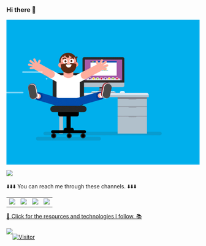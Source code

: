 ### Hi there 👋

<img align="center" alt="gif" src="coding.gif"> 

 ![](https://img.shields.io/badge/Software%20Developer-Full%20Stack%20%2F%20Computer%20Engineer%20%2F%20Cyber%20Security%20Analyst%20%2F%20CyberOPS%20Associate-blue)


<table class="center">
<tr> 
          ⬇️⬇️⬇️ You can reach me through these channels. ⬇️⬇️⬇️
 </tr><br>
  <tr>
<td><a href="https://instagram.com/ramaznustuntas">
<img src="https://img.shields.io/badge/Instagram-E4405F?style=for-the-badge&logo=instagram&logoColor=white">
</a> 
<td><a href="https://github.com/RamazanUstuntas">
<img src="https://img.shields.io/badge/GitHub-100000?style=for-the-badge&logo=github&logoColor=white">
  </a> 
<td><a href="https://www.linkedin.com/in/ramazan-ustuntas/">
<img src="https://img.shields.io/badge/LinkedIn-0077B5?style=for-the-badge&logo=linkedin&logoColor=white">
</a> 
<td><a href="mailto:ustuntasramazan@outlook.com">
<img src="https://img.shields.io/badge/%20-Outlook%20-blue?style=for-the-badge&logo=microsoft">
</a>
  </tr>
</table>
<a href="https://github.com/LuNiZz/siber-guvenlik-sss"> 📖 Click for the resources and technologies I follow. 📚 </a>
<br></br>


<img align="left" src="https://github-readme-stats.vercel.app/api?username=RamazanUstuntas&theme=blue-green">

[![Visitor](https://visitor-badge.laobi.icu/badge?page_id=RamazanUstuntas.ramazanustuntas)](#)


<!--
**RamazanUstuntas/RamazanUstuntas** is a ✨ _special_ ✨ repository because its `README.md` (this file) appears on your GitHub profile.

Here are some ideas to get you started:

- 🔭 I’m currently working on ...
- 🌱 I’m currently learning ...
- 👯 I’m looking to collaborate on ...
- 🤔 I’m looking for help with ...
- 💬 Ask me about ...
- 📫 How to reach me: ...
- 😄 Pronouns: ...
- ⚡ Fun fact: ...
-->
